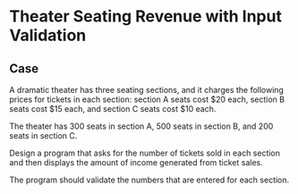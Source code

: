 # Theater Seating Revenue with Input Validation

## Case

A dramatic theater has three seating sections, and it charges the following prices for tickets in each section: section A seats cost $20 each, section B seats cost $15 each, and section C seats cost $10 each.

The theater has 300 seats in section A, 500 seats in section B, and 200 seats in section C.

Design a program that asks for the number of tickets sold in each section and then displays the amount of income generated from ticket sales.

The program should validate the numbers that are entered for each section.
